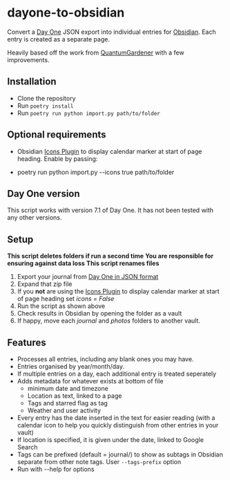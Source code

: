 # dayone-to-obsidian
Convert a [Day One](https://dayoneapp.com/) JSON export into individual entries for [Obsidian](https://obsidian.md). Each entry is created as a separate page.

Heavily based off the work from [QuantumGardener](https://github.com/quantumgardener/dayone-to-obsidian) with a few improvements.

## Installation
- Clone the repository
- Run ``poetry install``
- Run ``poetry run python import.py path/to/folder``

## Optional requirements
* Obsidian [Icons Plugin](https://github.com/visini/obsidian-icons-plugin) to display calendar marker at start of page heading. Enable by passing:
- poetry run python import.py --icons true path/to/folder

## Day One version
This script works with version 7.1 of Day One. It has not been tested with any other versions.

## Setup

**This script deletes folders if run a second time**
**You are responsible for ensuring against data loss**
**This script renames files**

1. Export your journal from [Day One in JSON format](https://help.dayoneapp.com/en/articles/440668-exporting-entries) 
2. Expand that zip file
3. If you **not** are using the [Icons Plugin](https://github.com/visini/obsidian-icons-plugin) to display calendar marker at start of page heading set *icons = False*
4. Run the script as shown above
5. Check results in Obsidian by opening the folder as a vault
6. If happy, move each *journal* and *photos* folders to another vault.

## Features
* Processes all entries, including any blank ones you may have.
* Entries organised by year/month/day.
* If multiple entries on a day, each additional entry is treated seperately
* Adds metadata for whatever exists at bottom of file
   * minimum date and timezone
   * Location as text, linked to a page
   * Tags and starred flag as tag
   * Weather and user activity
* Every entry has the date inserted in the text for easier reading (with a calendar icon to help you quickly distinguish from other entries in your vault)
* If location is specified, it is given under the date, linked to Google Search
* Tags can be prefixed (default = journal/) to show as subtags in Obsidian separate from other note tags. User ``--tags-prefix`` option
* Run with --help for options
